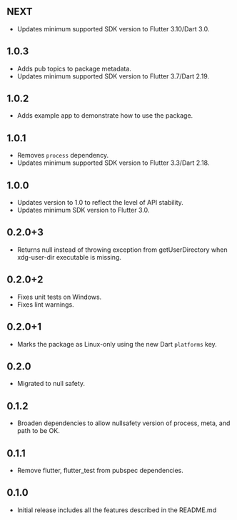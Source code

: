 ## NEXT

* Updates minimum supported SDK version to Flutter 3.10/Dart 3.0.

## 1.0.3

* Adds pub topics to package metadata.
* Updates minimum supported SDK version to Flutter 3.7/Dart 2.19.

## 1.0.2

* Adds example app to demonstrate how to use the package.

## 1.0.1

* Removes `process` dependency.
* Updates minimum supported SDK version to Flutter 3.3/Dart 2.18.

## 1.0.0

* Updates version to 1.0 to reflect the level of API stability.
* Updates minimum SDK version to Flutter 3.0.

## 0.2.0+3

* Returns null instead of throwing exception from getUserDirectory when xdg-user-dir executable is missing.

## 0.2.0+2

* Fixes unit tests on Windows.
* Fixes lint warnings.

## 0.2.0+1

* Marks the package as Linux-only using the new Dart `platforms` key.

## 0.2.0

* Migrated to null safety.

## 0.1.2

* Broaden dependencies to allow nullsafety version of process, meta, and path to be OK.

## 0.1.1

* Remove flutter, flutter_test from pubspec dependencies.

## 0.1.0

* Initial release includes all the features described in the README.md
